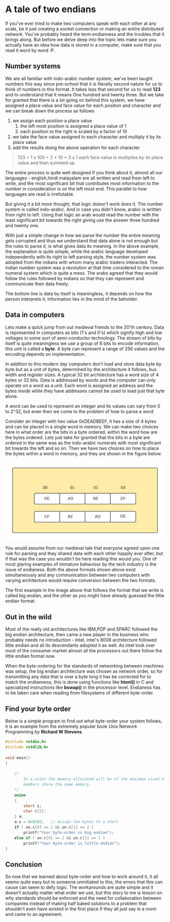# A tale of two endians  

If you've ever tried to make two computers speak with each other at any scale, be it just creating a 
socket connection or making an entire distributed network. You've probably heard the term endianness and the
troubles that it brings along. But before we delve deep into the topic lets make sure you actually have 
an idea how data is stored in a computer, make sure that you read it word by word :P.

## Number systems 

We are all familiar with indo-arabic number system, we've been taught numbers this way since pre-school that it is
literally second nature for us to think of numbers in this format. It takes less that second for us to read __123__ and to understand
that it means One hundred and twenty three. But we take for granted that there is a lot going on behind this system, we have assigned a place value and face 
value for each position and character and we can break down the process as follows

1. we assign each position a place value
    1. the left most position is assigned a place value of 1
    1. each position to the right is scaled by a factor of 10
1. we take the face value assigned to each character and multiply it by its place value 
1. add the results doing the above operation for each character

> 123 = 1 x 100 + 2 + 10 + 3 x 1
> each face value is multiplies by its place value and then summed up.

The entire process is quite well designed if you think about it, almost all our languages - english,hindi malayalam are all written and read from left to write, and the most significant bit that contributes most information to the number in consideration is on the left most end. This parallel to how languages are read is irrefutable. 

But giving it a bit more thought, that logic doesn't work does it. The number system is called indo-arabic. And in case you didn't know, arabic is written from right to left. Using that logic an arab would read the number with the least significant bit towards the right giving use the answer three hundred and twenty one.

With just a simple change in how we parse the number the entire meaning gets corrupted and thus we understand that data alone is not enough but the rules to parse it, is what gives data its meaning. In the above example, the explanation is quite simple, while the arabic language developed independently with its
right to left parsing style, the number system was adopted from the indians with whom many arabic traders interacted. The indian number system was a revolution at that time considered to the roman numeral system which is quite a mess. The arabs agreed that they would follow the rules followed by indians so that they can represent and communicate their data freely.

The bottom line is data by itself is meaningless, it depends on how the person interprets it, information lies in the mind of the beholder.

## Data in computers

Lets make a quick jump from out medieval friends to the 20'th century. Data is represented in computers 
as bits (1's and 0's) which signify high and low voltages in some sort of semi-conductor technology. The stream of bits by itself is quite meaningless we use a group of 8 bits to encode information, this unit
is called a __byte__. A byte can represent a range of 256 values and the encoding depends on implementation. 

In addition to this modern day computers don't load and store data byte by byte but as a unit of bytes, determined by the architecture it follows, bus width and register sizes. A typical 32 bit architecture has a word size of 4 bytes or 32 bits. Data is addressed by words and the computer can only operate on a word as a unit. Each word is assigned an address and the bytes inside while they have addresses cannot be used to load just that byte alone.

A word can be used to represent an integer and its values can vary from 0 to 2^32, but even then we come to the problem of how to parse a word

Consider an integer with hex value 0xDEADBEEF, it has a size of 4 bytes and can be placed in a single word in memory. We can make two choices here
in what order are the bits in a byte ordered, within the word how are the bytes ordered. Lets just take for granted that the bits in a byte are ordered in the same was as the indo-arabic numerals with most significant bit towards the left and so on. Then we have two choices on how to place the bytes within a word in memory, and they are shown in the figure below.

![endianness_example](./img/Endianness_example.png)

You would assume from our medieval tale that everyone agreed upon one rule for parsing and they shared 
data with each other happily ever after, but if that was the case you wouldn't be here reading this would
you. One of most glaring examples of immature behaviour by the tech industry is the issue of endianess. Both the above formats shown above exist simultaneously and any communication between two computers with varying architecture would require conversion between the two formats. 

The first example in the image above that follows the format that we write is called big endian, and the other as you might have already guessed the little endian format.

## Out in the wild 

Most of the really old architectures like IBM,PDP and SPARC followed the big endian architecture, then came a new player in the business who probably needs no introduction - Intel, intel's 8008 architecture followed little endian and all its descendants adopted it as well. As intel took over most 
of the consumer market almost all the processors out there follow the little endian format now.

When the byte-ordering for the standards of networking between machines was setup, the big endian architecture was chosen as network order, so for
transmitting any data that is over a byte long it has be corrected for to match the endianness, this is done using funcitons like __htonl()__ in C 
and specialized instructions like __bswap()__ in the processor level. Endianess has to be taken care when reading from filesystems of different byte-order.

## Find your byte order

Below is a simple program to find out what byte-order your system follows, it is an example from the extremely popular book Unix Network Programming by __Richard W Stevens__.

```c
#include <stdio.h>
#include <stdlib.h>

void main()
{

	/* 
		In a union the memory allocated will be of the maximum sized element, and all the
		members share the same memory.
	*/
	union
	{
		short s;
		char c[2];
	} a;
	a.s = 0x0102;	// Assign two bytes to a short
	if ( un.c[0] == 1 && un.c[1] == 2 )
		printf("Your byte-order is big endian");
	else if ( un.c[0] == 2 && un.c[1] == 1 )
		printf("Your byte-order is little endian");
}
```

## Conclusion

So now that we learned about byte-order and how to work around it, it all seems quite easy but to someone uninitiated
to this, the errors that this can cause can seem to defy logic. The workarounds are quite simple and it doesn't actually matter 
what order we use, but this story to me is lesson on why standards should be enforced and the need for collaboration between companies 
instead of making half baked solutions to a problem that shouldn't even have existed in the first place if they all just say in a room and came to an agreement.
















